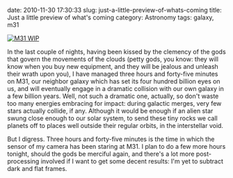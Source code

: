 date: 2010-11-30 17:30:33
slug: just-a-little-preview-of-whats-coming
title: Just a little preview of what's coming
category: Astronomy
tags: galaxy, m31

[![][1]][1]

In the last couple of nights, having been kissed by the clemency of the gods
that govern the movements of the clouds (petty gods, you know: they will know
when you buy new equipment, and they will be jealous and unleash their wrath
upon you), I have managed three hours and forty-five minutes on M31, our
neighbor galaxy which has set its four hundred billion eyes on us, and will
eventually engage in a dramatic collision with our own galaxy in a few billion
years.  Well, not such a dramatic one, actually, so don't waste too many
energies embracing for impact: during galactic merges, very few stars actually
collide, if any. Although it would be enough if an alien star swung close
enough to our solar system, to send these tiny rocks we call planets off to
places well outside their regular orbits, in the interstellar void.

But I digress. Three hours and forty-five minutes is the time in which the
sensor of my camera has been staring at M31. I plan to do a few more hours
tonight, should the gods be merciful again, and there's a lot more
post-processing involved if I want to get some decent results: I'm yet to
subtract dark and flat frames.

[1]: |filename|/images/2010_m31_wip.jpg "M31 WIP"
